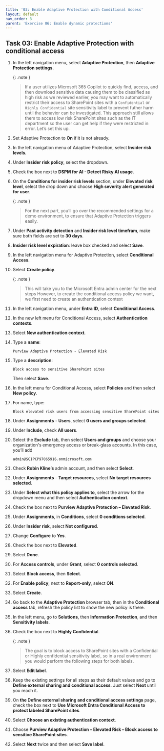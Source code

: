 ```yaml
---
title: '03: Enable Adaptive Protection with Conditional Access'
layout: default
nav_order: 3
parent: 'Exercise 06: Enable dynamic protections'
---
```


## Task 03: Enable Adaptive Protection with conditional access

1. In the left navigation menu, select **Adaptive Protection**, then **Adaptive Protection settings**. 

    {: .note }
    > If a user utilizes Microsoft 365 Copilot to quickly find, access, and then download sensitive data causing them to be classified as high risk as we reviewed earlier, you may want to automatically restrict their access to SharePoint sites with a `Confidential` or `Highly Confidential` site sensitivity label to prevent futher harm until the behavior can be investigated. This approach still allows them to access low risk SharePoint sites such as the IT department so the user can get help if they were restricted in error. Let’s set this up. 
   
1. Set Adaptive Protection to **On** if it is not already. 

1. In the left navigation menu of Adaptive Protection, select **Insider risk levels**. 

1. Under **Insider risk policy**, select the dropdown. 

1. Check the box next to **DSPM for AI - Detect Risky AI usage**. 

1. On the **Conditions for insider risk levels** section, under **Elevated risk level**, select the drop down and choose **High severity alert generated for user**. 

    {: .note }
    > For the next part, you’ll go over the recommended settings for a demo environment, to ensure that Adaptive Protection triggers easily. 
   
1. Under **Past activity detection** and **Insider risk level timefram**, make sure both fields are set to **30 days**. 

1. **Insider risk level expiration**: leave box checked and select **Save**. 

1. In the left navigation menu for Adaptive Protection, select **Conditional Access**. 

1. Select **Create policy**. 

    {: .note }
    > This will take you to the Microsoft Entra admin center for the next steps However, to create the conditional access policy we want, we first need to create an authentication context 

1. In the left navigation menu, under **Entra ID**, select **Conditional Access**. 

1. In the new left menu for Conditional Access, select **Authentication contexts**. 

1. Select **New authentication context**. 

1. Type a **name**: 

    ```
    Purview Adaptive Protection - Elevated Risk
    ```

1. Type a **description**: 

    ```
    Block access to sensitive SharePoint sites
    ```
   
   Then select **Save**.

1. In the left menu for Conditional Access, select **Policies** and then select **New policy**. 

1. For name, type:

    ```
    Block elevated risk users from accessing sensitive SharePoint sites
    ``` 
   
1. Under **Assignments** - **Users**, select **0 users and groups selected**. 

1. Under **Include**, check **All users**. 

1. Select the **Exclude** tab, then select **Users and groups** and choose your organization's emergency access or break-glass accounts. 
In this case, you’ll add 

    ```
    admin@SCIPCP97065916.onmicrosoft.com
    ``` 

1. Check **Robin Kline’s** admin account, and then select **Select**.

1. Under **Assignments** - **Target resources**, select **No target resources selected**. 

1. Under **Select what this policy applies to**, select the arrow for the dropdown menu and then select **Authentication context**. 

1. Check the box next to **Purview Adaptive Protection – Elevated Risk**. 

1. Under **Assignments**, in **Conditions**, select **0 conditions selected**. 

1. Under **Insider risk**, select **Not configured**. 

1. Change **Configure** to **Yes**. 

1. Check the box next to **Elevated**. 

1. Select **Done**. 

1. For **Access controls**, under **Grant**, select **0 controls selected**. 

1. Select **Block access**, then **Select**. 

1. For **Enable policy**, next to **Report-only**, select **ON**. 

1. Select **Create**. 

1. Go back to the **Adaptive Protection** browser tab, then in the **Conditional access** tab, refresh the policy list to show the new policy is there. 

1. In the left menu, go to **Solutions**, then **Information Protection**, and then **Sensitivity labels**.

1. Check the box next to **Highly Confidential**. 

    {: .note }
    > The goal is to block access to SharePoint sites with a Confidential or Highly confidential sensitivity label, so in a real environment you would perform the following steps for both labels. 

1. Select **Edit label**. 

1. Keep the existing settings for all steps as their default values and go to **Define external sharing and conditional access**. Just select **Next** until you reach it.

1. On **the Define external sharing and conditional access settings** page, check the box next to **Use Microsoft Entra Conditional Access to protect labeled SharePoint sites**. 

1. Select **Choose an existing authentication context**. 

1. Choose **Purview Adaptive Protection – Elevated Risk – Block access to sensitive SharePoint sites**.

1. Select **Next** twice and then select **Save label**.